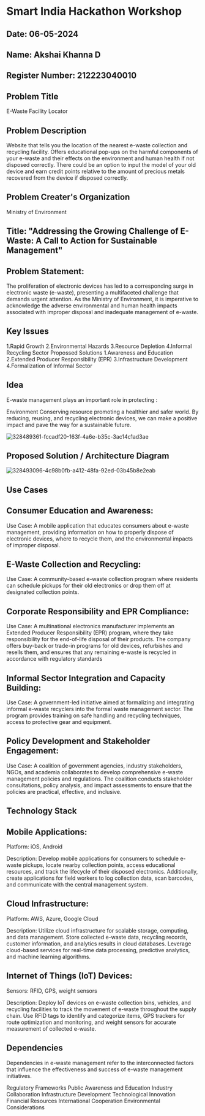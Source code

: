# Smart India Hackathon Workshop
## Date: 06-05-2024
## Name: Akshai Khanna D
## Register Number: 212223040010

## Problem Title
E-Waste Facility Locator
## Problem Description
Website that tells you the location of the nearest e-waste collection and recycling facility. Offers educational pop-ups on the harmful components of your e-waste and their effects on the environment and human health if not disposed correctly. There could be an option to input the model of your old device and earn credit points relative to the amount of precious metals recovered from the device if disposed correctly.
## Problem Creater's Organization
Ministry of Environment

## Title: "Addressing the Growing Challenge of E-Waste: A Call to Action for Sustainable Management"

## Problem Statement:
The proliferation of electronic devices has led to a corresponding surge in electronic waste (e-waste), presenting a multifaceted challenge that demands urgent attention. As the Ministry of Environment, it is imperative to acknowledge the adverse environmental and human health impacts associated with improper disposal and inadequate management of e-waste.

## Key Issues
1.Rapid Growth
2.Environmental Hazards
3.Resource Depletion
4.Informal Recycling Sector
Propossed Solutions
1.Awareness and Education
2.Extended Producer Responsibility (EPR)
3.Infrastructure Development
4.Formalization of Informal Sector

## Idea

E-waste management plays an important role in protecting :

Environment
Conserving resource
promoting a healthier and safer world.
By reducing, reusing, and recycling electronic devices, we can make a positive impact and pave the way for a sustainable future.

![328489361-fccadf20-163f-4a6e-b35c-3ac14c1ad3ae](https://github.com/04Varsha/SIHPS/assets/149035374/b16b1a96-8348-419c-aaeb-a3fd603a5805)


## Proposed Solution / Architecture Diagram

![328493096-4c98b0fb-a412-48fa-92ed-03b45b8e2eab](https://github.com/04Varsha/SIHPS/assets/149035374/3da2d194-39ac-4141-a5f2-5d923fb8f2fb)


## Use Cases

## Consumer Education and Awareness:
Use Case: A mobile application that educates consumers about e-waste management, providing information on how to properly dispose of electronic devices, where to recycle them, and the environmental impacts of improper disposal.

## E-Waste Collection and Recycling:
Use Case: A community-based e-waste collection program where residents can schedule pickups for their old electronics or drop them off at designated collection points.

## Corporate Responsibility and EPR Compliance:
Use Case: A multinational electronics manufacturer implements an Extended Producer Responsibility (EPR) program, where they take responsibility for the end-of-life disposal of their products. The company offers buy-back or trade-in programs for old devices, refurbishes and resells them, and ensures that any remaining e-waste is recycled in accordance with regulatory standards

## Informal Sector Integration and Capacity Building:
Use Case: A government-led initiative aimed at formalizing and integrating informal e-waste recyclers into the formal waste management sector. The program provides training on safe handling and recycling techniques, access to protective gear and equipment.

## Policy Development and Stakeholder Engagement:
Use Case: A coalition of government agencies, industry stakeholders, NGOs, and academia collaborates to develop comprehensive e-waste management policies and regulations. The coalition conducts stakeholder consultations, policy analysis, and impact assessments to ensure that the policies are practical, effective, and inclusive.

## Technology Stack

## Mobile Applications:
Platform: iOS, Android

Description:
Develop mobile applications for consumers to schedule e-waste pickups, locate nearby collection points, access educational resources, and track the lifecycle of their disposed electronics. Additionally, create applications for field workers to log collection data, scan barcodes, and communicate with the central management system.

## Cloud Infrastructure:
Platform: AWS, Azure, Google Cloud

Description:
Utilize cloud infrastructure for scalable storage, computing, and data management. Store collected e-waste data, recycling records, customer information, and analytics results in cloud databases. Leverage cloud-based services for real-time data processing, predictive analytics, and machine learning algorithms.

## Internet of Things (IoT) Devices:
Sensors: RFID, GPS, weight sensors

Description:
Deploy IoT devices on e-waste collection bins, vehicles, and recycling facilities to track the movement of e-waste throughout the supply chain. Use RFID tags to identify and categorize items, GPS trackers for route optimization and monitoring, and weight sensors for accurate measurement of collected e-waste.

## Dependencies

Dependencies in e-waste management refer to the interconnected factors that influence the effectiveness and success of e-waste management initiatives.

Regulatory Frameworks
Public Awareness and Education
Industry Collaboration
Infrastructure Development
Technological Innovation
Financial Resources
International Cooperation
Environmental Considerations
